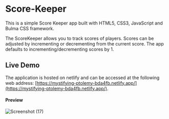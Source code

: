 # Score-Keeper

This is a simple Score Keeper app built with HTML5, CSS3, JavaScript and Bulma CSS framework.

The ScoreKeeper allows you to track scores of players. Scores can be adjusted by incrementing or decrementing from the current score. The app defaults to incrementing/decrementing scores by 1.

## Live Demo

The application is hosted on netlify and can be accessed at the following web address: [https://mystifying-ptolemy-bda4fb.netlify.app/](https://mystifying-ptolemy-bda4fb.netlify.app/).

#### Preview

![Screenshot (17)](https://user-images.githubusercontent.com/71195337/103026796-a4249e80-4522-11eb-8a13-7a04ccb4bc27.png)
